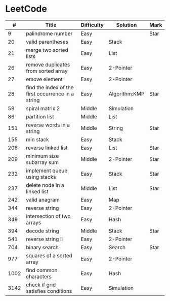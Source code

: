 # LeetCode

| #    | Title                                              | Difficulty | Solution      | Mark |
| ---- | -------------------------------------------------- | ---------- | ------------- | ---- |
| 9    | palindrome number                                  | Easy       |               | Star |
| 20   | valid parentheses                                  | Easy       | Stack         |      |
| 21   | merge two sorted lists                             | Easy       | List          |      |
| 26   | remove duplicates from sorted array                | Easy       | 2-Pointer     |      |
| 27   | emove element                                      | Easy       | 2-Pointer     |      |
| 28   | find the index of the first occurrence in a string | Easy       | Algorithm:KMP | Star |
| 59   | spiral matrix 2                                    | Middle     | Simulation    |      |
| 86   | partition list                                     | Middle     | List          |      |
| 151  | reverse words in a string                          | Middle     | String        | Star |
| 155  | min stack                                          | Easy       | Stack         |      |
| 206  | reverse linked list                                | Easy       | List          | Star |
| 209  | minimum size subarray sum                          | Middle     | 2-Pointer     | Star |
| 232  | implement queue using stacks                       | Easy       | Stack         | Star |
| 237  | delete node in a linked list                       | Middle     | List          | Star |
| 242  | valid anagram                                      | Easy       | Map           |      |
| 344  | reverse string                                     | Easy       | 2-Pointer     |      |
| 349  | intersection of two arrays                         | Easy       | Hash          |      |
| 394  | decode string                                      | Middle     | Stack         | Star |
| 541  | reverse string ii                                  | Easy       | 2-Pointer     |      |
| 704  | binary search                                      | Easy       | Search        | Star |
| 977  | squares of a sorted array                          | Easy       | 2-Pointer     |      |
| 1002 | find common characters                             | Easy       | Hash          |      |
| 3142 | check if grid satisfies conditions                 | Easy       | Simulation    |      |
